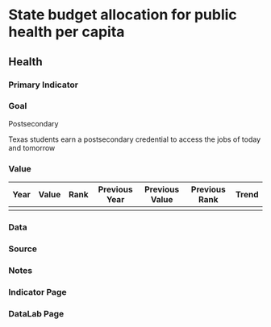 # State budget allocation for public health per capita

## Health

### Primary Indicator

### **Goal**

Postsecondary

Texas students earn a postsecondary credential to access the jobs of today and tomorrow

### Value

|Year         |  Value      | Rank        | Previous Year| Previous Value | Previous Rank  | Trend| 
| ----------- | ----------- | ----------- | ----------- | ----------- | ----------- | -----------|
|             |             |             |             |              |            |            |

### Data

### Source

### Notes



### Indicator Page


### DataLab Page